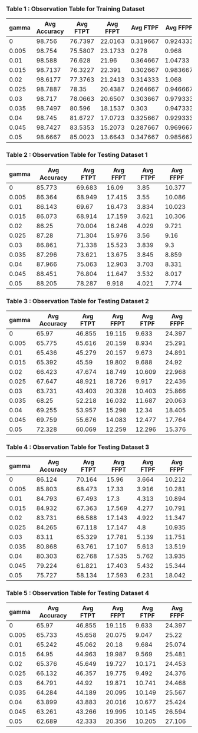 ### Table 1 : Observation Table for Training Dataset
| gamma | Avg Accuracy | Avg FTPT | Avg FFPT | Avg FTPF | Avg FFPF |
|-------|--------------|----------|----------|----------|--------------|
| 0     | 98.756   | 76.7397  | 22.0163 | 0.319667   | 0.924333 |
| 0.005 | 98.754   | 75.5807 |  23.1733  | 0.278    |  0.968    |    
| 0.01  | 98.588   | 76.628  |  21.96    | 0.364667 |  1.04733  |       
| 0.015 | 98.7137  | 76.3227 |  22.391   | 0.302667 |  0.983667 |     
| 0.02  | 98.6177  | 77.3763 |  21.2413  | 0.314333 |  1.068    |       
| 0.025 | 98.7887  | 78.35   |  20.4387  | 0.264667 |  0.946667 |     
| 0.03  | 98.717   | 78.0663 | 20.6507   | 0.303667 | 0.979333  |        
| 0.035 | 98.7497  | 80.596  |  18.1537  | 0.303    |  0.947333 |         
| 0.04  | 98.745   | 81.6727 |  17.0723  | 0.325667 |  0.929333 |           
| 0.045 | 98.7427  | 83.5353 |  15.2073  | 0.287667 |  0.969667 |        
| 0.05  | 98.6667  | 85.0023 |  13.6643  | 0.347667 |  0.985667 | 

### Table 2 : Observation Table for Testing Dataset 1
| gamma | Avg Accuracy | Avg FTPT | Avg FFPT | Avg FTPF | Avg FFPF |
|-------|--------------|----------|----------|----------|--------------|
| 0     | 85.773 |  69.683 |   16.09 |    3.85  | 10.377 | 
| 0.005 | 86.364 |  68.949 |  17.415  |   3.55 |  10.086|       
| 0.01  | 86.143 |   69.67 |  16.473  |  3.834 |  10.023|        
| 0.015 | 86.073 |  68.914 |  17.159  |  3.621 |  10.306|       
| 0.02  | 86.25  | 70.004  | 16.246   | 4.029  |  9.721 |       
| 0.025 | 87.28  | 71.304  | 15.976   |  3.56  |   9.16 |     
| 0.03  | 86.861 | 71.338  | 15.523   | 3.839  |  9.3   |         
| 0.035 | 87.296 |  73.621 |  13.675  |  3.845 |   8.859|           
| 0.04  | 87.966 |  75.063 |  12.903  |  3.703 |   8.331|            
| 0.045 | 88.451 |  76.804 |  11.647  |  3.532 |   8.017|         
| 0.05  | 88.205 |  78.287 |   9.918  |  4.021 |   7.774|

### Table 3 : Observation Table for Testing Dataset 2
| gamma | Avg Accuracy | Avg FTPT | Avg FFPT | Avg FTPF | Avg FFPF |
|-------|--------------|----------|----------|----------|--------------|
| 0     | 65.97  | 46.855  |19.115  | 9.633   | 24.397   | 
| 0.005 | 65.775 |  45.616 |  20.159 |   8.934 |  25.291 |       
| 0.01  | 65.436 |  45.279 |  20.157 |   9.673 |  24.891 |        
| 0.015 | 65.392 |   45.59 |  19.802 |   9.688 |   24.92 |        
| 0.02  | 66.423 |  47.674 |  18.749 |  10.609 |  22.968 |        
| 0.025 | 67.647 |  48.921 |  18.726 |   9.917 |  22.436 |      
| 0.03  | 63.731 |  43.403 |  20.328 |  10.403 |  25.866 |         
| 0.035 | 68.25  | 52.218  | 16.032  | 11.687  | 20.063  |          
| 0.04  | 69.255 |  53.957 |  15.298 |   12.34 |  18.405 |            
| 0.045 | 69.759 |  55.676 |  14.083 |  12.477 |  17.764 |         
| 0.05  | 72.328 |  60.069 |  12.259 |  12.296 |  15.376 |

### Table 4 : Observation Table for Testing Dataset 3
| gamma | Avg Accuracy | Avg FTPT | Avg FFPT | Avg FTPF | Avg FFPF |
|-------|--------------|----------|----------|----------|--------------|
| 0     | 86.124  | 70.164 |   15.96 |   3.664 |  10.212 |  
| 0.005 | 85.803 |  68.473 |   17.33  |  3.916 |  10.281 |       
| 0.01  | 84.793 |  67.493 |   17.3   |  4.313 |  10.894 |        
| 0.015 | 84.932 |  67.363 |  17.569  |  4.277 |  10.791 |        
| 0.02  | 83.731 |  66.588 |  17.143  |  4.922 |  11.347 |        
| 0.025 | 84.265 |  67.118 |  17.147  |   4.8  |  10.935 |     
| 0.03  | 83.11  | 65.329  | 17.781   | 5.139  | 11.751  |         
| 0.035 | 80.868 |  63.761 |  17.107  |  5.613 |  13.519 |          
| 0.04  | 80.303 |  62.768 |  17.535  |  5.762 |  13.935 |             
| 0.045 | 79.224 |  61.821 |  17.403  |  5.432 |  15.344 |          
| 0.05  | 75.727 |  58.134 |  17.593  |  6.231 |  18.042 |

### Table 5 : Observation Table for Testing Dataset 4
| gamma | Avg Accuracy | Avg FTPT | Avg FFPT | Avg FTPF | Avg FFPF |
|-------|--------------|----------|----------|----------|--------------|
| 0     |  65.97  | 46.855  | 19.115  |  9.633  | 24.397 | 
| 0.005 | 65.733 |  45.658 |  20.075 |   9.047 |   25.22 |       
| 0.01  | 65.242 |  45.062 |   20.18 |   9.684 |  25.074 |       
| 0.015 | 64.95  | 44.963  | 19.987  |  9.569  | 25.481  |         
| 0.02  | 65.376 |  45.649 |  19.727 |  10.171 |  24.453 |        
| 0.025 | 66.132 |  46.357 |  19.775 |   9.492 |  24.376 |      
| 0.03  | 64.791 |  44.92  | 19.871  | 10.741  | 24.468  |          
| 0.035 | 64.284 |  44.189 |  20.095 |  10.149 |  25.567 |          
| 0.04  | 63.899 |  43.883 |  20.016 |  10.677 |  25.424 |            
| 0.045 | 63.261 |  43.266 |  19.995 |  10.145 |  26.594 |          
| 0.05  | 62.689 |  42.333 |  20.356 |  10.205 |  27.106 |
